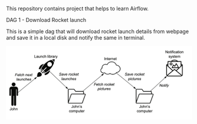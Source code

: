 This repository contains project that helps to learn Airflow.


DAG 1 - Download Rocket launch

  This is a simple dag that will download rocket launch details from webpage and save it in a local disk and notify the same in terminal.


![screenshot](download_rocket_launch/RocketLaunches.png)
